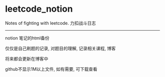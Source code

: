 # leetcode_notion
Notes of fighting with leetcode.  力扣战斗日志


---

notion 笔记的html备份

仅仅是自己刷题的记录, 对题目的理解,  记录相关课程, 博客

将来都会更新在博客中

github不显示1M以上文件, 如有需要,  可下载查看

